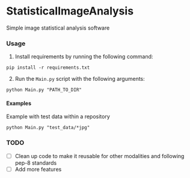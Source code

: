 # StatisticalImageAnalysis
Simple image statistical analysis software

### Usage

1. Install requirements by running the following command:

```
pip install -r requirements.txt
```

2. Run the `Main.py` script with the following arguments:

```
python Main.py "PATH_TO_DIR"
```

#### Examples

Example with test data within a repository

```
python Main.py "test_data/*jpg" 
```

### TODO

- [ ] Clean up code to make it reusable for other modalities and following pep-8 standards
- [ ] Add more features
